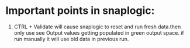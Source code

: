 Important points in snaplogic:
==============================

1) CTRL + Validate will cause snaplogic to reset and run fresh data.then only use see Output 
values getting populated in green output space.
   if run manually it will use old data in previous run.
 
 

